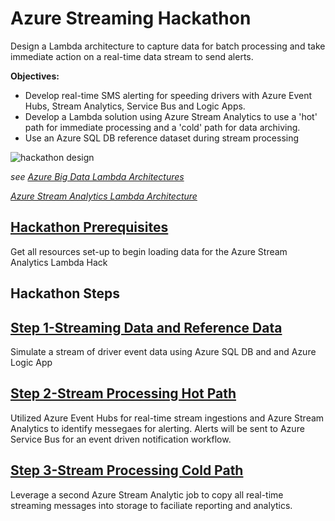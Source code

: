 # Azure Streaming Hackathon
Design a Lambda architecture to capture data for batch processing and take immediate action on a real-time data stream to send alerts.

__Objectives:__
- Develop real-time SMS alerting for speeding drivers with Azure Event Hubs, Stream Analytics, Service Bus and Logic Apps.
- Develop a Lambda solution using Azure Stream Analytics to use a 'hot' path for immediate processing and a 'cold' path for data archiving.
- Use an Azure SQL DB reference dataset during stream processing

![hackathon design](image/hackathon_design.png)

_see_ _[Azure Big Data Lambda Architectures](https://docs.microsoft.com/en-us/azure/architecture/data-guide/big-data/#lambda-architecture)_

_[Azure Stream Analytics Lambda Architecture](https://docs.microsoft.com/en-us/azure/stream-analytics/stream-analytics-solution-patterns#lambda-architectures-or-backfill-process)_

## [Hackathon Prerequisites](Steps/00-PreReq/)
Get all resources set-up to begin loading data for the Azure Stream Analytics Lambda Hack

## Hackathon Steps

## [Step 1-Streaming Data and Reference Data](Steps/01-DataLoad/)
Simulate a stream of driver event data using Azure SQL DB and and Azure Logic App

## [Step 2-Stream Processing Hot Path](Steps/02-StreamHot)
Utilized Azure Event Hubs for real-time stream ingestions and Azure Stream Analytics to identify messegaes for alerting. Alerts will be sent to Azure Service Bus for an event driven notification workflow.

## [Step 3-Stream Processing Cold Path](Step/03-StreamHot)
Leverage a second Azure Stream Analytic job to copy all real-time streaming messages into storage to faciliate reporting and analytics.

